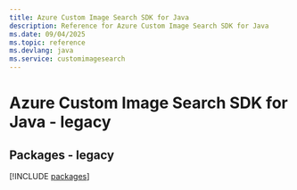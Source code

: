 ```yaml
---
title: Azure Custom Image Search SDK for Java
description: Reference for Azure Custom Image Search SDK for Java
ms.date: 09/04/2025
ms.topic: reference
ms.devlang: java
ms.service: customimagesearch
---
```

# Azure Custom Image Search SDK for Java - legacy
## Packages - legacy
[!INCLUDE [packages](custom-image-search-index.md)]